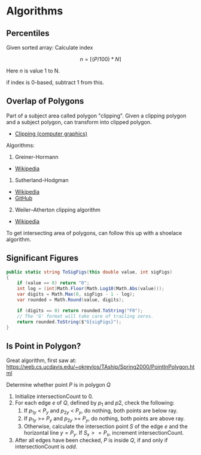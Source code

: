 # Algorithms

## Percentiles

Given sorted array:
    Calculate index

$$n = ⌈(P/100) * N⌉$$

Here $n$ is value 1 to N.

if index is 0-based, subtract 1 from this.


## Overlap of Polygons

Part of a subject area called polygon "clipping". Given a clipping
polygon and a subject polygon, can transform into clipped polygon.

- [Clipping (computer graphics)](https://en.wikipedia.org/wiki/Clipping_(computer_graphics))

Algorithms:

1. Greiner-Hormann
  - [Wikipedia](https://en.wikipedia.org/wiki/Greiner%E2%80%93Hormann_clipping_algorithm)

1. Sutherland-Hodgman
  - [Wikipedia](https://en.wikipedia.org/wiki/Sutherland%E2%80%93Hodgman_algorithm)
  - [GitHub](https://github.com/mdabdk/sutherland-hodgman)

2. Weiler–Atherton clipping algorithm

  - [Wikipedia](https://en.wikipedia.org/wiki/Weiler%E2%80%93Atherton_clipping_algorithm)

To get intersecting area of polygons, can follow this up with a shoelace
algorithm.


## Significant Figures

```C#
public static string ToSigFigs(this double value, int sigFigs)
{
    if (value == 0) return "0";
    int log = (int)Math.Floor(Math.Log10(Math.Abs(value)));
    var digits = Math.Max(0, sigFigs - 1 - log);
    var rounded = Math.Round(value, digits);

    if (digits == 0) return rounded.ToString("F0");
    // The 'G' format will take care of trailing zeros.
    return rounded.ToString($"G{sigFigs}");
}

```

## Is Point in Polygon?

Great algorithm, first saw at: https://web.cs.ucdavis.edu/~okreylos/TAship/Spring2000/PointInPolygon.html

Determine whether point $P$ is in polygon $Q$

1. Initialize intersectionCount to 0.
2. For each edge $e$ of $Q$, defined by $p_1$ and $p2$, check the
   following:
   1. If $p_{1y}$ < $P_y$ and $p_{2y}$ < $P_y$, do nothing, both points
      are below ray.
   2. If $p_{1y}$ >= $P_y$ and $p_{2y}$ >= $P_y$, do nothing, both points
      are above ray.
   3. Otherwise, calculate the intersection point $S$ of the edge $e$
      and the horizontal line $y=P_y$. If $S_x >= P_x$, increment
      intersectionCount.
3. After all edges have been checked, $P$ is inside $Q$, if and only
   if intersectionCount is *odd*.


